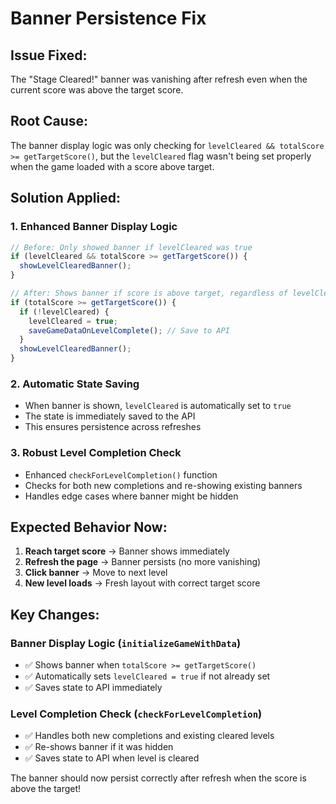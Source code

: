 # Banner Persistence Fix

## Issue Fixed:
The "Stage Cleared!" banner was vanishing after refresh even when the current score was above the target score.

## Root Cause:
The banner display logic was only checking for `levelCleared && totalScore >= getTargetScore()`, but the `levelCleared` flag wasn't being set properly when the game loaded with a score above target.

## Solution Applied:

### 1. **Enhanced Banner Display Logic**
```javascript
// Before: Only showed banner if levelCleared was true
if (levelCleared && totalScore >= getTargetScore()) {
  showLevelClearedBanner();
}

// After: Shows banner if score is above target, regardless of levelCleared flag
if (totalScore >= getTargetScore()) {
  if (!levelCleared) {
    levelCleared = true;
    saveGameDataOnLevelComplete(); // Save to API
  }
  showLevelClearedBanner();
}
```

### 2. **Automatic State Saving**
- When banner is shown, `levelCleared` is automatically set to `true`
- The state is immediately saved to the API
- This ensures persistence across refreshes

### 3. **Robust Level Completion Check**
- Enhanced `checkForLevelCompletion()` function
- Checks for both new completions and re-showing existing banners
- Handles edge cases where banner might be hidden

## Expected Behavior Now:

1. **Reach target score** → Banner shows immediately
2. **Refresh the page** → Banner persists (no more vanishing)
3. **Click banner** → Move to next level
4. **New level loads** → Fresh layout with correct target score

## Key Changes:

### Banner Display Logic (`initializeGameWithData`)
- ✅ Shows banner when `totalScore >= getTargetScore()`
- ✅ Automatically sets `levelCleared = true` if not already set
- ✅ Saves state to API immediately

### Level Completion Check (`checkForLevelCompletion`)
- ✅ Handles both new completions and existing cleared levels
- ✅ Re-shows banner if it was hidden
- ✅ Saves state to API when level is cleared

The banner should now persist correctly after refresh when the score is above the target! 